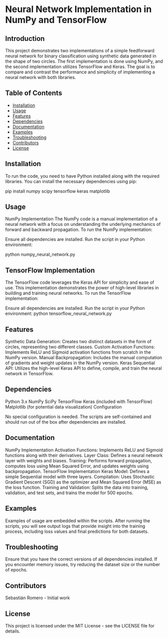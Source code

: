 # Neural Network Implementation in NumPy and TensorFlow

## Introduction

This project demonstrates two implementations of a simple feedforward neural network for binary classification using synthetic data generated in the shape of two circles. The first implementation is done using NumPy, and the second implementation utilizes TensorFlow and Keras. The goal is to compare and contrast the performance and simplicity of implementing a neural network with both libraries.

## Table of Contents

- [Installation](#installation)
- [Usage](#usage)
- [Features](#features)
- [Dependencies](#dependencies)
- [Documentation](#documentation)
- [Examples](#examples)
- [Troubleshooting](#troubleshooting)
- [Contributors](#contributors)
- [License](#license)

## Installation

To run the code, you need to have Python installed along with the required libraries. You can install the necessary dependencies using pip:

pip install numpy scipy tensorflow keras matplotlib 

## Usage

NumPy Implementation
The NumPy code is a manual implementation of a neural network with a focus on understanding the underlying mechanics of forward and backward propagation. To run the NumPy implementation:

Ensure all dependencies are installed.
Run the script in your Python environment:

python numpy_neural_network.py

## TensorFlow Implementation
The TensorFlow code leverages the Keras API for simplicity and ease of use. This implementation demonstrates the power of high-level libraries in building and training neural networks. To run the TensorFlow implementation:

Ensure all dependencies are installed.
Run the script in your Python environment:
python tensorflow_neural_network.py


## Features

Synthetic Data Generation: Creates two distinct datasets in the form of circles, representing two different classes.
Custom Activation Functions: Implements ReLU and Sigmoid activation functions from scratch in the NumPy version.
Manual Backpropagation: Includes the manual computation of gradients and weight updates in the NumPy version.
Keras Sequential API: Utilizes the high-level Keras API to define, compile, and train the neural network in TensorFlow.

## Dependencies

Python 3.x
NumPy
SciPy
TensorFlow
Keras (included with TensorFlow)
Matplotlib (for potential data visualization)
Configuration

No special configuration is needed. The scripts are self-contained and should run out of the box after dependencies are installed.

## Documentation

NumPy Implementation
Activation Functions: Implements ReLU and Sigmoid functions along with their derivatives.
Layer Class: Defines a neural network layer with weights and biases.
Training: Performs forward propagation, computes loss using Mean Squared Error, and updates weights using backpropagation.
TensorFlow Implementation
Keras Model: Defines a simple Sequential model with three layers.
Compilation: Uses Stochastic Gradient Descent (SGD) as the optimizer and Mean Squared Error (MSE) as the loss function.
Training and Validation: Splits the data into training, validation, and test sets, and trains the model for 500 epochs.

## Examples

Examples of usage are embedded within the scripts. After running the scripts, you will see output logs that provide insight into the training process, including loss values and final predictions for both datasets.

## Troubleshooting

Ensure that you have the correct versions of all dependencies installed.
If you encounter memory issues, try reducing the dataset size or the number of epochs.
## Contributors

Sebastián Romero - Initial work

## License

This project is licensed under the MIT License - see the LICENSE file for details.
